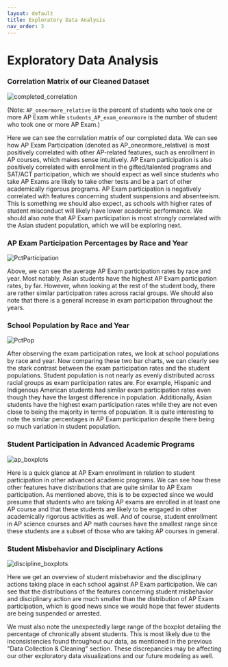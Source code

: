 ```yaml
---
layout: default
title: Exploratory Data Analysis 
nav_order: 3
---
```


# Exploratory Data Analysis 

### Correlation Matrix of our Cleaned Dataset 

![completed_correlation](../../assets/images/completed_correlation.png)

(Note: `AP_oneormore_relative` is the percent of students who took one or more AP Exam while `students_AP_exam_oneormore` is the number of student who took one or more AP Exam.) 

Here we can see the correlation matrix of our completed data. We can see how AP Exam Participation (denoted as AP_oneormore_relative) is most positively correlated with other AP-related features, such as enrollment in AP courses, which makes sense intuitively. AP Exam participation is also positively correlated with enrollment in the gifted/talented programs and SAT/ACT participation, which we should expect as well since students who take AP Exams are likely to take other tests and be a part of other academically rigorous programs. AP Exam participation is negatively correlated with features concerning student suspensions and absenteeism. This is something we should also expect, as schools with higher rates of student misconduct will likely have lower academic performance. We should also note that AP Exam participation is most strongly correlated with the Asian student population, which we will be exploring next.


### AP Exam Participation Percentages by Race and Year  

![PctParticipation](../../assets/images/PctParticipation.png)

Above, we can see the average AP Exam participation rates by race and year. Most notably, Asian students have the highest AP Exam participation rates, by far. However, when looking at the rest of the student body, there are rather similar participation rates across racial groups. We should also note that there is a general increase in exam participation throughout the years. 

### School Population by Race and Year 

![PctPop](../../assets/images/PctPop.png)
 
After observing the exam participation rates, we look at school populations by race and year. Now comparing these two bar charts, we can clearly see the stark contrast between the exam participation rates and the student populations. Student population is not nearly as evenly distributed across racial groups as exam participation rates are. For example, Hispanic and Indigenous American students had similar exam participation rates even though they have the largest difference in population. Additionally, Asian students have the highest exam participation rates while they are not even close to being the majority in terms of population. It is quite interesting to note the similar percentages in AP Exam participation despite there being so much variation in student population. 

 
### Student Participation in Advanced Academic Programs 

![ap_boxplots](../../assets/images/ap_boxplots.png)

Here is a quick glance at AP Exam enrollment in relation to student participation in other advanced academic programs. We can see how these other features have distributions that are quite similar to AP Exam participation. As mentioned above, this is to be expected since we would presume that students who are taking AP exams are enrolled in at least one AP course and that these students are likely to be engaged in other academically rigorous activities as well. And of course, student enrollment in AP science courses and AP math courses have the smallest range since these students are a subset of those who are taking AP courses in general.


### Student Misbehavior and Disciplinary Actions 

![discipline_boxplots](../../assets/images/discipline_boxplots.png)

Here we get an overview of student misbehavior and the disciplinary actions taking place in each school against AP Exam participation. We can see that the distributions of the features concerning student misbehavior and disciplinary action are much smaller than the distribution of AP Exam participation, which is good news since we would hope that fewer students are being suspended or arrested. 
 
We must also note the unexpectedly large range of the boxplot detailing the percentage of chronically absent students. This is most likely due to the inconsistencies found throughout our data, as mentioned in the previous "Data Collection & Cleaning" section. These discrepancies may be affecting our other exploratory data visualizations and our future modeling as well. 
